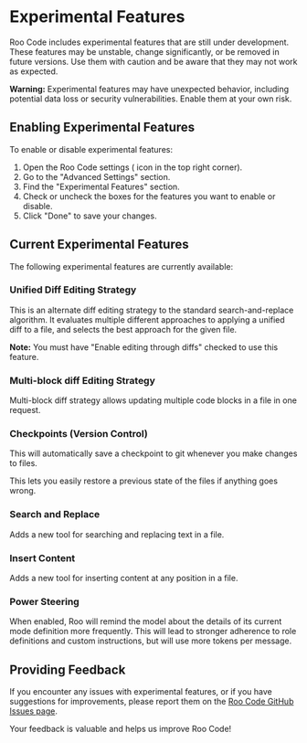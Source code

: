 # Experimental Features

Roo Code includes experimental features that are still under development.  These features may be unstable, change significantly, or be removed in future versions.  Use them with caution and be aware that they may not work as expected.

**Warning:** Experimental features may have unexpected behavior, including potential data loss or security vulnerabilities.  Enable them at your own risk.

## Enabling Experimental Features

To enable or disable experimental features:

1.  Open the Roo Code settings (<Codicon name="gear" /> icon in the top right corner).
2.  Go to the "Advanced Settings" section.
3.  Find the "Experimental Features" section.
4.  Check or uncheck the boxes for the features you want to enable or disable.
5.  Click "Done" to save your changes.

## Current Experimental Features

The following experimental features are currently available:

### Unified Diff Editing Strategy

This is an alternate diff editing strategy to the standard search-and-replace algorithm. It evaluates multiple different approaches to applying a unified diff to a file, and selects the best approach for the given file.

**Note:** You must have "Enable editing through diffs" checked to use this feature.

### Multi-block diff Editing Strategy

Multi-block diff strategy allows updating multiple code blocks in a file in one request.

### Checkpoints (Version Control)

This will automatically save a checkpoint to git whenever you make changes to files.

This lets you easily restore a previous state of the files if anything goes wrong.

### Search and Replace

Adds a new tool for searching and replacing text in a file.

### Insert Content

Adds a new tool for inserting content at any position in a file.

### Power Steering

When enabled, Roo will remind the model about the details of its current mode definition more frequently. This will lead to stronger adherence to role definitions and custom instructions, but will use more tokens per message.

## Providing Feedback

If you encounter any issues with experimental features, or if you have suggestions for improvements, please report them on the [Roo Code GitHub Issues page](https://github.com/RooVetGit/Roo-Code/issues).

Your feedback is valuable and helps us improve Roo Code!